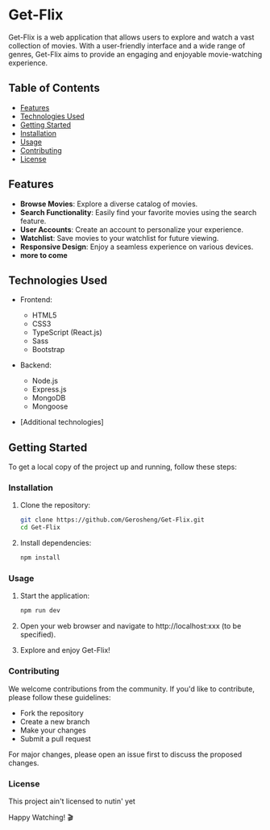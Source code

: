 # Get-Flix

Get-Flix is a web application that allows users to explore and watch a vast collection of movies. With a user-friendly interface and a wide range of genres, Get-Flix aims to provide an engaging and enjoyable movie-watching experience.

## Table of Contents
- [Features](#features)
- [Technologies Used](#technologies-used)
- [Getting Started](#getting-started)
- [Installation](#installation)
- [Usage](#usage)
- [Contributing](#contributing)
- [License](#license)

## Features

- **Browse Movies**: Explore a diverse catalog of movies.
- **Search Functionality**: Easily find your favorite movies using the search feature.
- **User Accounts**: Create an account to personalize your experience.
- **Watchlist**: Save movies to your watchlist for future viewing.
- **Responsive Design**: Enjoy a seamless experience on various devices.
- **more to come**

## Technologies Used

- Frontend:
  - HTML5
  - CSS3
  - TypeScript (React.js)
  - Sass
  - Bootstrap

- Backend:
  - Node.js
  - Express.js
  - MongoDB
  - Mongoose

- [Additional technologies]

## Getting Started

To get a local copy of the project up and running, follow these steps:

### Installation

1. Clone the repository: 
   ```bash
   git clone https://github.com/Gerosheng/Get-Flix.git
   cd Get-Flix
2. Install dependencies:
    ```bash
    npm install
### Usage
1. Start the application:

    ```bash
    npm run dev 
2. Open your web browser and navigate to http://localhost:xxx (to be specified).

3. Explore and enjoy Get-Flix!

### Contributing
We welcome contributions from the community. If you'd like to contribute, please follow these guidelines:

- Fork the repository
- Create a new branch
- Make your changes
- Submit a pull request

For major changes, please open an issue first to discuss the proposed changes.

### License
This project ain't licensed to nutin' yet

Happy Watching! 🎬